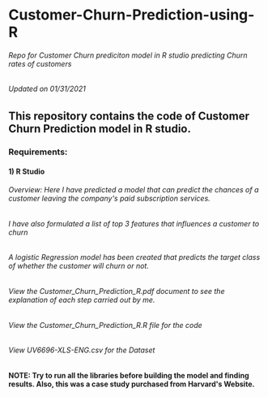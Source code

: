 # Customer-Churn-Prediction-using-R
###### Repo for Customer Churn prediciton model in R studio predicting Churn rates of customers

###### Updated on 01/31/2021
## This repository contains the code of Customer Churn Prediction model in R studio.

### Requirements:
#### 1) R Studio

###### Overview: Here I have predicted a model that can predict the chances of a customer leaving the company's paid subscription services.
###### I have also formulated a list of top 3 features that influences a customer to churn
###### A logistic Regression model has been created that predicts the target class of whether the customer will churn or not.

###### View the Customer_Churn_Prediction_R.pdf document to see the explanation of each step carried out by me.

###### View the Customer_Churn_Prediction_R.R file for the code

###### View UV6696-XLS-ENG.csv for the Dataset

#### NOTE: Try to run all the libraries before building the model and finding results. Also, this was a case study purchased from Harvard's Website.
